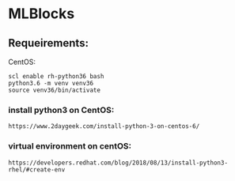 # MLBlocks

## Requeirements:
	
CentOS:

	scl enable rh-python36 bash
	python3.6 -m venv venv36 
	source venv36/bin/activate	

### install python3 on CentOS:
	
	https://www.2daygeek.com/install-python-3-on-centos-6/

### virtual environment on centOS:

	https://developers.redhat.com/blog/2018/08/13/install-python3-rhel/#create-env
	

